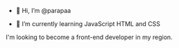 - 👋 Hi, I’m @parapaa

- 🌱 I’m currently learning JavaScript HTML and CSS

I'm looking to become a front-end developer in my region.
